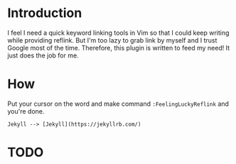 # Introduction
I feel I need a quick keyword linking tools in Vim so that I could keep writing while providing reflink. But I'm too lazy to grab link by myself and I trust Google most of the time. Therefore, this plugin is written to feed my need! It just does the job for me.

# How
Put your cursor on the word and make command `:FeelingLuckyReflink` and you're done.

```
Jekyll --> [Jekyll](https://jekyllrb.com/)
```

# TODO
